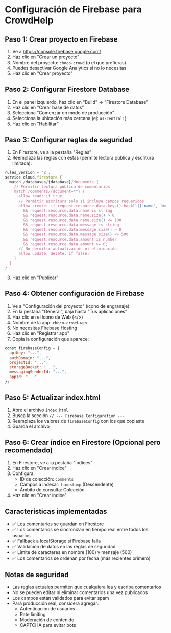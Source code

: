 # Configuración de Firebase para CrowdHelp

## Paso 1: Crear proyecto en Firebase

1. Ve a https://console.firebase.google.com/
2. Haz clic en "Crear un proyecto"
3. Nombre del proyecto: `choco-crowd` (o el que prefieras)
4. Puedes desactivar Google Analytics si no lo necesitas
5. Haz clic en "Crear proyecto"

## Paso 2: Configurar Firestore Database

1. En el panel izquierdo, haz clic en "Build" → "Firestore Database"
2. Haz clic en "Crear base de datos"
3. Selecciona "Comenzar en modo de producción"
4. Selecciona la ubicación más cercana (ej: `us-central1`)
5. Haz clic en "Habilitar"

## Paso 3: Configurar reglas de seguridad

1. En Firestore, ve a la pestaña "Reglas"
2. Reemplaza las reglas con estas (permite lectura pública y escritura limitada):

```javascript
rules_version = '2';
service cloud.firestore {
  match /databases/{database}/documents {
    // Permitir lectura pública de comentarios
    match /comments/{document=**} {
      allow read: if true;
      // Permitir escritura solo si incluye campos requeridos
      allow create: if request.resource.data.keys().hasAll(['name', 'message', 'amount', 'timestamp'])
        && request.resource.data.name is string
        && request.resource.data.name.size() > 0
        && request.resource.data.name.size() <= 100
        && request.resource.data.message is string
        && request.resource.data.message.size() > 0
        && request.resource.data.message.size() <= 500
        && request.resource.data.amount is number
        && request.resource.data.amount >= 0;
      // No permitir actualización ni eliminación
      allow update, delete: if false;
    }
  }
}
```

3. Haz clic en "Publicar"

## Paso 4: Obtener configuración de Firebase

1. Ve a "Configuración del proyecto" (ícono de engranaje)
2. En la pestaña "General", baja hasta "Tus aplicaciones"
3. Haz clic en el ícono de Web (</>)
4. Nombre de la app: `choco-crowd-web`
5. No necesitas Firebase Hosting
6. Haz clic en "Registrar app"
7. Copia la configuración que aparece:

```javascript
const firebaseConfig = {
  apiKey: "...",
  authDomain: "...",
  projectId: "...",
  storageBucket: "...",
  messagingSenderId: "...",
  appId: "..."
};
```

## Paso 5: Actualizar index.html

1. Abre el archivo `index.html`
2. Busca la sección `// --- Firebase Configuration ---`
3. Reemplaza los valores de `firebaseConfig` con los que copiaste
4. Guarda el archivo

## Paso 6: Crear índice en Firestore (Opcional pero recomendado)

1. En Firestore, ve a la pestaña "Índices"
2. Haz clic en "Crear índice"
3. Configura:
   - ID de colección: `comments`
   - Campos a indexar: `timestamp` (Descendente)
   - Ámbito de consulta: Colección
4. Haz clic en "Crear índice"

## Características implementadas

- ✅ Los comentarios se guardan en Firestore
- ✅ Los comentarios se sincronizan en tiempo real entre todos los usuarios
- ✅ Fallback a localStorage si Firebase falla
- ✅ Validación de datos en las reglas de seguridad
- ✅ Límite de caracteres en nombre (100) y mensaje (500)
- ✅ Los comentarios se ordenan por fecha (más recientes primero)

## Notas de seguridad

- Las reglas actuales permiten que cualquiera lea y escriba comentarios
- No se pueden editar ni eliminar comentarios una vez publicados
- Los campos están validados para evitar spam
- Para producción real, considera agregar:
  - Autenticación de usuarios
  - Rate limiting
  - Moderación de contenido
  - CAPTCHA para evitar bots